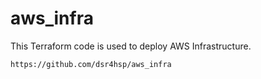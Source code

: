 # aws_infra

This Terraform code is used to deploy AWS Infrastructure.

```sh
https://github.com/dsr4hsp/aws_infra
```
